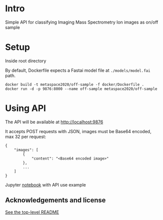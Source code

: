 # Intro
Simple API for classifying Imaging Mass Spectrometry Ion images as on/off sample

# Setup
Inside root directory

By default, Dockerfile expects a Fastai model file at `./models/model.fai` path.

```
docker build -t metaspace2020/off-sample -f docker/Dockerfile .
docker run -d -p 9876:8000 --name off-sample metaspace2020/off-sample
```

# Using API

The API will be available at [http://localhost:9876](http://localhost:9876)

It accepts POST requests with JSON, images must be Base64 encoded, max 32 per request:

```
{
    "images": [
        {
            "content": "<Base64 encoded image>"
        },
        ...
    ]
}
```


Jupyter [notebook](api-example.ipynb) with API use example

## Acknowledgements and license

[See the top-level README](../../README.md#acknowledgements)
